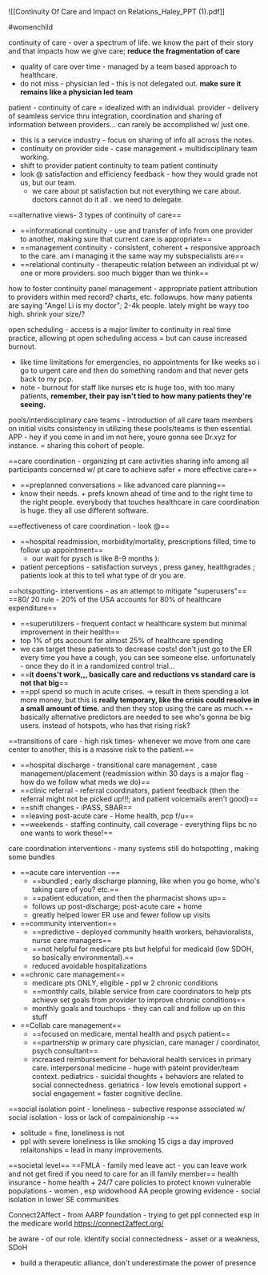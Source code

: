 ![[Continuity Of Care and Impact on Relations_Haley_PPT (1).pdf]]

#womenchild 

continuity of care - over a spectrum of life. we know the part of their story and that impacts how we give care; **reduce the fragmentation of care**
- quality of care over time - managed by a team based approach to healthcare. 
- do not miss - physician led - this is not delegated out. **make sure it remains like a physician led team**

patient - continuity of care = idealized with an individual. 
provider - delivery of seamless service thru integration, coordination and sharing of information between providers... can rarely be accomplished w/ just one. 
- this is a service industry - focus on sharing of info all across the notes. 
- continuity on provider side - case management + multidisciplinary team working. 
- shift to provider patient continuity to team patient continuity 
- look @ satisfaction and efficiency feedback - how they would grade not us, but our team. 
	- we care about pt satisfaction but not everything we care about. 
doctors cannot do it all . we need to delegate. 

==alternative views- 3 types of continuity of care==
- ==informational continuity - use and transfer of info from one provider to another, making sure that current care is appropriate== 
- ==management continuity - consistent, coherent + responsive approach to the care. am i managing it the same way my subspecialists are== 
- ==relational continuity - therapeutic relation between an individual pt w/ one or more providers. soo much bigger than we think== 

how to foster continuity 
panel management - appropriate patient attribution to providers within med record? charts, etc. followups. how many patients are saying "Angel Li is my doctor"; 2-4k people. lately might be wayy too high. shrink your size/? 

open scheduling - access is a major limiter to continuity in real time practice, allowing pt open scheduling access = but can cause increased burnout. 
- like time limitations for emergencies, no appointments for like weeks so i go to urgent care and then do something random and that never gets back to my pcp. 
- note - burnout for staff like nurses etc is huge too, with too many patients, **remember, their pay isn't tied to how many patients they're seeing.**

pools/interdisciplinary care teams - introduction of all care team members on initial visits 
consistency in utilizing these pools/teams is then essential. 
APP - hey if you come in and im not here, youre gonna see Dr.xyz for instance. = sharing this cohort of people. 

==care coordination - organizing pt care activities sharing info among all participants concerned w/ pt care to achieve safer + more effective care== 
- ==preplanned conversations = like advanced care planning== 
- know their needs. + prefs known ahead of time and to the right time to the right people. 
everybody that touches healthcare in care coordination is huge. they all use different software. 

==effectiveness of care coordination - look @== 
- ==hospital readmission, morbidity/mortality, prescriptions filled, time to follow up appointment==
	- our wait for pysch is like 8-9 months ): 
- patient perceptions - satisfaction surveys , press ganey, healthgrades ; patients look at this to tell what type of dr you are. 

==hotspotting- interventions - as an attempt to mitigate "superusers"==
==80/ 20 rule - 20% of the USA accounts for 80% of healthcare expenditure==
- ==superutilizers - frequent contact w healthcare system but minimal improvement in their health== 
- top 1% of pts account for almost 25% of healthcare spending
- we can target these patients to decrease costs! don't just go to the ER every time you have a cough, you can see someone else. 
unfortunately - once they do it in a randomized control trial...
- ==**it doens't work,,, basically care and reductions vs standard care is not that big**==
- ==ppl spend so much in acute crises. -> result in them spending a lot more money, but this is **really temporary, like the crisis could resolve in a small amount of time.** and then they stop using the care as much.== 
basically alternative predictors are needed to see who's gonna be big users. 
instead of hotspots, who has that rising risk? 

==transitions of care - high risk times- whenever we move from one care center to another, this is a massive risk to the patient.== 
- ==hospital discharge - transitional care management , case management/placement (readmission within 30 days is a major flag - how do we follow what meds we do)==
- ==clinic referral - referral coordinators, patient feedback (then the referral might not be picked up!!!; and patient voicemails aren't good)==
- ==shift changes - iPASS, SBAR==
- ==leaving post-acute care - Home health, pcp f/u==
- ==weekends - staffing continuity, call coverage - everything flips bc no one wants to work these!== 

care coordination interventions - many systems still do hotspotting , making some bundles
- ==acute care intervention -== 
	- ==bundled ; early discharge planning, like when you go home, who's taking care of you? etc.== 
	- ==patient education, and then the pharmacist shows up== 
	- follows up post-discharge; post-acute care + home 
	- greatly helped lower ER use and fewer follow up visits 
- ==community intervention== 
	- ==predictive - deployed community health workers, behavioralists, nurse care managers==
	- ==not helpful for medicare pts but helpful for medicaid (low SDOH, so basically environmental).== 
	- reduced avoidable hospitalizations 
- ==chronic care management==
	- medicare pts ONLY, eligible - ppl w 2 chronic conditions 
	- ==monthly calls, bilable service from care coordinators to help pts achieve set goals from provider to improve chronic conditions== 
	- monthly goals and touchups - they can call and follow up on this stuff 
- ==Collab care management== 
	- ==focused on medicare, mental health and psych patient==
	- ==partnership w primary care physician, care manager / coordinator, psych consultant==
	- increased reimbursement for behavioral health services in primary care. 
interpersonal medicine - huge with pateint provider/team context. 
pediatrics - suicidal thoughts + behaviors are related to social connectedness. 
geriatrics - low levels emotional support + social engagement = faster cognitive decline. 

==social isolation point - loneliness - subective response associated w/ social isolation - loss or lack of compainionship -==
- solitude = fine, loneliness is not 
- ppl with severe loneliness is like smoking 15 cigs a day 
improved relaitonships = lead in many improvements. 

==societal level==
==FMLA - family med leave act - you can leave work and not get fired if you need to care for an ill family member==
health insurance - home health + 24/7 care
policies to protect known vulnerable populations - women , esp widowhood AA people 
growing evidence - social isolation in lower SE communities 

Connect2Affect - from AARP foundation - trying to get ppl connected esp in the medicare world 
https://connect2affect.org/

be aware - of our role. 
identify social connectedness - asset or a weakness, SDoH
- build a therapeutic alliance, don't underestimate the power of presence 
